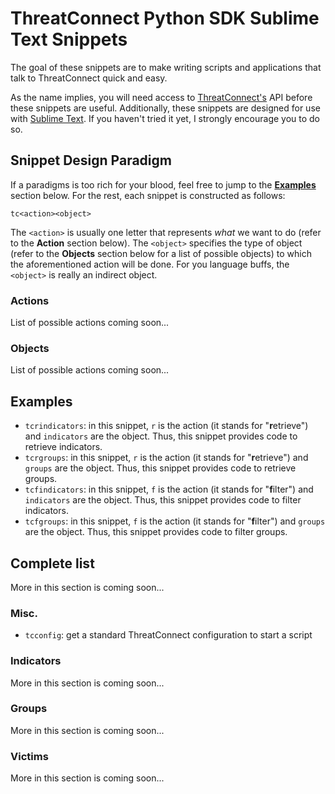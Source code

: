 # ThreatConnect Python SDK Sublime Text Snippets

The goal of these snippets are to make writing scripts and applications that talk to ThreatConnect quick and easy.

As the name implies, you will need access to [ThreatConnect's](https://threatconnect.com) API before these snippets are useful. Additionally, these snippets are designed for use with [Sublime Text](https://www.sublimetext.com/3). If you haven't tried it yet, I strongly encourage you to do so.

## Snippet Design Paradigm

If a paradigms is too rich for your blood, feel free to jump to the [**Examples**](#examples) section below. For the rest, each snippet is constructed as follows:

```
tc<action><object>
```

The `<action>` is usually one letter that represents *what* we want to do (refer to the **Action** section below). The `<object>` specifies the type of object (refer to the **Objects** section below for a list of possible objects) to which the aforementioned action will be done. For you language buffs, the `<object>` is really an indirect object.

### Actions

List of possible actions coming soon...

### Objects

List of possible actions coming soon...

## Examples

- `tcrindicators`: in this snippet, `r` is the action (it stands for "**r**etrieve") and `indicators` are the object. Thus, this snippet provides code to retrieve indicators.
- `tcrgroups`: in this snippet, `r` is the action (it stands for "**r**etrieve") and `groups` are the object. Thus, this snippet provides code to retrieve groups.
- `tcfindicators`: in this snippet, `f` is the action (it stands for "**f**ilter") and `indicators` are the object. Thus, this snippet provides code to filter indicators.
- `tcfgroups`: in this snippet, `f` is the action (it stands for "**f**ilter") and `groups` are the object. Thus, this snippet provides code to filter groups.

## Complete list

More in this section is coming soon...

### Misc.

- `tcconfig`: get a standard ThreatConnect configuration to start a script

### Indicators

More in this section is coming soon...

### Groups

More in this section is coming soon...

### Victims

More in this section is coming soon...

